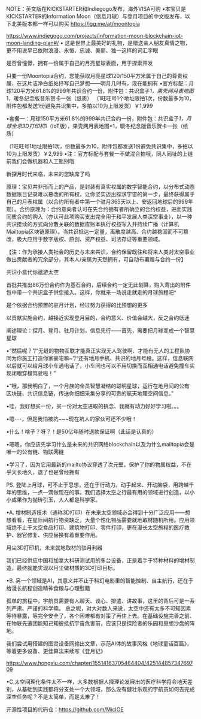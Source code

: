 NOTE：英文版在KICKSTARTER和Indiegogo发布，海外VISA可购
•本宝贝是KICKSTARTER的Information Moon（信息月球）与登月项目的中文版发布，以下北美版本都一样可以购买    https://igg.me/at/moontopia

https://www.indiegogo.com/projects/information-moon-blockchain-iot-moon-landing-plan#/
•
这是世界上最美好的礼物，是赠送亲人朋友真情之物，更不用说早已依附浪漫、永恒、忠诚、美丽、独一这样的词汇字眼 

是否曾憧憬，拥有一份属于自己的月亮星球表面，用于探索开发

只要一份Moontopia合约，您能获取月亮星球120/150平方米属于自己的尊贵权属，在这片洁净白纸处抒写自己梦想——明月几时有，现在能拥有
•官方标配：月球120平方米61.8%的999年共识合约一份，附件包：共识盒子*1，果壳网月表地图*1，暖冬纪念版音乐贺卡一张（纸质）
（1旺旺号1个地址限拍1次，份数最多为10，附件包都发送1份避免共识集中，多拍以10为上限发货）￥1,999 
 
•套餐一：月球150平方米61.8%的999年共识合约一份，附件包：共识盒子*1，月球全息3D打印机*1（IoT版），果壳网月表地图*1，暖冬纪念版音乐贺卡一张（纸质） 

（1旺旺号1地址限拍1次，份数最多为10，附件包都发送1份避免共识集中，多拍以10为上限发货）￥2,999
•注：官方标配与套餐一不做混合拍哦，同人同址的上链前我们会做机器和人工甄别哦

新探月时代来临，未来的您缺席了吗

原理：宝贝并非形而上的产品，是封装有真实权属的数字智能合约，以分布式动态数据账目记录难以篡改的所有权，让你坚实迈出探求宇宙的第一步，最终获得属于自己的月表权属（以合约所有者中第一个驻月365天以上、安返回地球后的999年期）。合约原理为：合约意向者认可在先合约拥有者所确立的合约权益，进而实践同质合约的购入（亦认可此项购买支出完全用于和平发展人类深空事业），以一种共识接续的方式向分散关联的数据库账本执行权益写入并持续广播（计算机Mailtopia区块链原理）。当共识抵达一定量，离散度越高、合约越稳固而不可篡改，极大应用于数字版权、原创、资产权益、司法存证等重要领域。

【注：作为承接人类社会的历史与未来共识，合约保留既往和将来人类对太空事业做出贡献者的冗余部分，其本人/亲属为天然拥有，可自动布署赠与合约一份】

共识小盒代你遨游太空

首批共推出88万份合约作为基石合约，后续合约一定无此划算，购入寄出的附件包中带一个共识盒子供您接入。这样，你就来一场说走就走的月球旅程吧^

是个依据合约预置的驻月计划，经过努力获得的比预想的更多

以贡献实施合约，越接近实现登月目的，合约意义、价值会越大，反之合约低迷

阐述理论：探月、登月、驻月计划，信息先行——首先，需要把月球变成一个智慧星球

•“然后呢？”/“无缝的物物互联才能真正实现无人驾驶啊、才能有无人的工程队协同为你施工打造你家豪宅嘛~”/“还有地月手机、共识的地月号段。这样，信息联网以后就可以给月球小车通电话了，小车间也可以不用切换而互相通电话避免撞车实现闭眼穿梭驾驶啦！”

•“哦，那我明白了，一个月族的全员智慧凝结的聪明星球，运行在地月间的公有区块链、共识信息链，传送你细细采集分享的可贵的航天地理空间信息。”

•哇，我好想买一份，买一份对太空进取的执念、我就有动力好好学习啦。。。

•嗯---，但是我怕被坑~~~现在坑人的家伙可还不少哦！

•什么！啥子？呀？！是50亿年随时退款保证啊（此话是认真的）

•嗯嗯，你应该先学习什么是未来的共识网络blockchain以及为什么mailtopia会是唯一的公有链、物联网链

•学习了，因为它用最新的mailto协议穿透了次元壁，保护了你的物属权益，不在乎天长地久，退了也是曾经拥有

PS. 登陆上月球，可不止于思想，还在于行动力。动手起来、开动脑袋，用跨越千年的思维，一点一滴做现在的事。我们选择太空之行最有用的领域进行创造，以小小成果作为抛砖引玉，人人都是科学家。

•A. 增材制造技术（通称3D打印）在未来太空领域必会得到十分广泛应用——想想看看，在星际间航行物资缺乏，大量个性化物品需要就地取材随机所用。应用领域绝不止于太空食品打印、建筑物打印、零件打印，更在漫长太空旅程的医疗救护、器官修复、供应替换有着重要作用。

月尘3D打印机，未来就地取材的驻月利器

我们已经供应中国和加拿大科研测试用的多台设备，正是着手于特种材料的增材制造，最终就能实现以月尘做材质的3D打印目标。

•B. 另一个领域是AI，其意义并不止于科幻电影里的智能控制、自主航行，还在于给漫长航程创造精神食粮与心理慰籍

孤单的旅程中，宇航员需要有人聊天、谈心、排遣、讲故事，这里的背后可是一系列严肃、严谨的科学嘛。 总之呢，对大对数人来说，太空中还有太多不可知因素等待暴露，等完全安全了，各个困难都有对策了再住上去。在基础设施完善之前、在物联先遣团能知己知彼抵抗宇宙危害前，应该只是探险者的乐园和思想沙盘的阵地。

我们尝试用搭建的图灵设备网输出文章，示范AI体的故事风格《地球童话百篇》，等着更多设备、更佳算法来续写《登月记》

https://www.hongxiu.com/chapter/15514163705464404/42514485734769709

•C.太空间理化条件太不一样，大多数根据人择理论发展出的医疗科学将会地天差别，从基础到实践都将分支处一个大领域，那么没有健壮乐观的宇航员如何去完成深空任务呢？不是太简单，而是太难了！


开源性项目的代码仓：https://github.com/MicIOE
